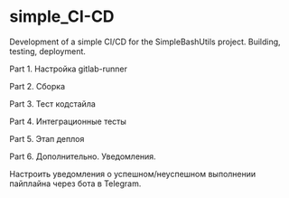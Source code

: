# simple_CI-CD
Development of a simple CI/CD for the SimpleBashUtils project. Building, testing, deployment.

Part 1. Настройка gitlab-runner

Part 2. Сборка

Part 3. Тест кодстайла

Part 4. Интеграционные тесты

Part 5. Этап деплоя

Part 6. Дополнительно. Уведомления.

Настроить уведомления о успешном/неуспешном выполнении пайплайна через бота в Telegram.
